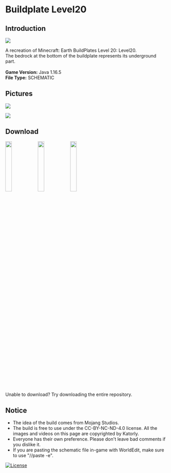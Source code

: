 # Buildplate Level20
## Introduction

<img align="center" src="https://cdn.jsdelivr.net/gh/katorly/Minecraft-Earth-Buildplate/Level20/screenshots/pic1.PNG">

A recreation of Minecraft: Earth BuildPlates Level 20: Level20.<br>
The bedrock at the bottom of the buildplate represents its underground part.<br>
<br>
<b>Game Version:</b> Java 1.16.5<br>
<b>File Type:</b> SCHEMATIC<br>

## Pictures

<img align="center" src="https://cdn.jsdelivr.net/gh/katorly/Minecraft-Earth-Buildplate/Level20/screenshots/pic2.PNG"><br>

<img align="center" src="https://cdn.jsdelivr.net/gh/katorly/Minecraft-Earth-Buildplate/Level20/screenshots/pic3.PNG"><br>

## Download

<a href="https://github.com/katorly/Minecraft-Earth-Buildplate/Level20/raw/master/Level20.schem" target="_blank"><img align="center" width="20%" src="https://cdn.jsdelivr.net/gh/katorly/katorly/buttons/github-download.png"></a><a href="https://cdn.jsdelivr.net/gh/katorly/Minecraft-Earth-Buildplate/Level20/Level20.schem" target="_blank"><img align="center" width="20%" src="https://cdn.jsdelivr.net/gh/katorly/katorly/buttons/jsdelivr-download.png"></a><a href="https://github.katorly.workers.dev/katorly/Minecraft-Earth-Buildplate/Level20/raw/master/Level20.schem" target="_blank"><img align="center" width="20%" src="https://cdn.jsdelivr.net/gh/katorly/katorly/buttons/cloudflare-download.png"></a><br>
Unable to download? Try downloading the entire repository.<br>

## Notice

- The idea of the build comes from Mojang Studios.
- The build is free to use under the CC-BY-NC-ND-4.0 license. All the images and videos on this page are copyrighted by Katorly.
- Everyone has their own preference. Please don't leave bad comments if you dislike it.
- If you are pasting the schematic file in-game with WorldEdit, make sure to use "//paste -e".

[![License](https://img.shields.io/badge/license-CC--BY--NC--ND--4.0-green?style=for-the-badge)](http://creativecommons.org/licenses/by-nc-nd/4.0)